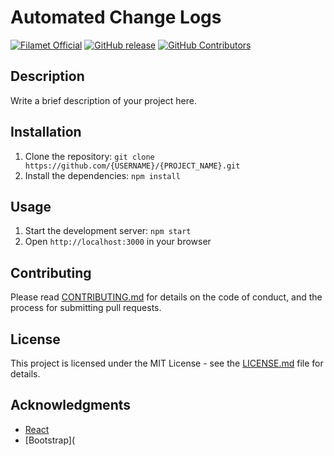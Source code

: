 # Automated Change Logs

[![Filamet Official](https://img.shields.io/static/v1?label=Filamet&message=official&color=blueviolet)](https://opensource.org/licenses/MIT)
[![GitHub release](https://img.shields.io/github/release/rahulmodiphilips/automatedchangelog.svg)](https://github.com/rahulmodiphilips/automatedchangelog/releases/)
[![GitHub Contributors](https://img.shields.io/badge/dynamic/json?url=https://api.github.com/repos/rahulmodiphilips/automatedchangelog/contributors?per_page=100&anon=true&label=Contributors&query=<$[0].contributions>&color=blueviolet&prefix=Prefix&suffix=Sufix)](https://github.com/rahulmodiphilips/automatedchangelog/releases/)



## Description

Write a brief description of your project here.

## Installation

1. Clone the repository: `git clone https://github.com/{USERNAME}/{PROJECT_NAME}.git`
2. Install the dependencies: `npm install`

## Usage

1. Start the development server: `npm start`
2. Open `http://localhost:3000` in your browser

## Contributing

Please read [CONTRIBUTING.md](CONTRIBUTING.md) for details on the code of conduct, and the process for submitting pull requests.

## License

This project is licensed under the MIT License - see the [LICENSE.md](LICENSE.md) file for details.

## Acknowledgments

* [React](https://reactjs.org/)
* [Bootstrap](

